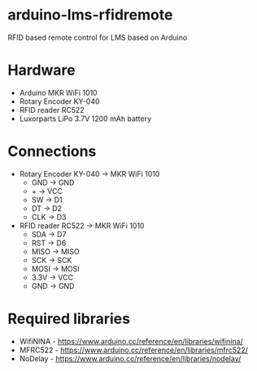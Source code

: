 # arduino-lms-rfidremote
RFID based remote control for LMS based on Arduino

# Hardware
- Arduino MKR WiFi 1010
- Rotary Encoder KY-040
- RFID reader RC522
- Luxorparts LiPo 3.7V 1200 mAh battery

# Connections
- Rotary Encoder KY-040 -> MKR WiFi 1010
  - GND -> GND
  - \+ -> VCC
  - SW -> D1
  - DT -> D2
  - CLK -> D3
- RFID reader RC522 -> MKR WiFi 1010
  - SDA -> D7
  - RST -> D6
  - MISO -> MISO
  - SCK -> SCK
  - MOSI -> MOSI
  - 3.3V -> VCC
  - GND -> GND

# Required libraries
- WifiNINA - https://www.arduino.cc/reference/en/libraries/wifinina/
- MFRC522 - https://www.arduino.cc/reference/en/libraries/mfrc522/
- NoDelay - https://www.arduino.cc/reference/en/libraries/nodelay/
